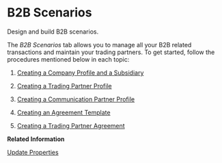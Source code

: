 <!-- loioc55eb4df4d8f4905aa5029e12f76d2c0 -->

# B2B Scenarios

Design and build B2B scenarios.

The *B2B Scenarios* tab allows you to manage all your B2B related transactions and maintain your trading partners. To get started, follow the procedures mentioned below in each topic:

1.  [Creating a Company Profile and a Subsidiary](creating-a-company-profile-and-a-subsidiary-909d928.md)

2.  [Creating a Trading Partner Profile](creating-a-trading-partner-profile-542fb11.md)
3.  [Creating a Communication Partner Profile](creating-a-communication-partner-profile-49a6b02.md)
4.  [Creating an Agreement Template](creating-an-agreement-template-9692cb1.md)
5.  [Creating a Trading Partner Agreement](creating-a-trading-partner-agreement-9bd43c9.md)

**Related Information**  


[Update Properties](update-properties-ba066bb.md "Update the Type System version in your agreements.")

